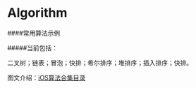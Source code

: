 # Algorithm
####常用算法示例

#####当前包括：

二叉树；链表；冒泡；快排；希尔排序；堆排序；插入排序；快排。

图文介绍：[iOS算法合集目录](http://www.jianshu.com/p/4f8e4071f85b)
